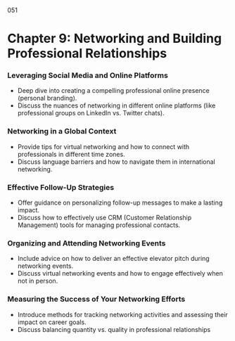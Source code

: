051

# **Chapter 9: Networking and Building Professional Relationships**

### ****Leveraging Social Media and Online Platforms****

- Deep dive into creating a compelling professional online presence (personal branding).
- Discuss the nuances of networking in different online platforms (like professional groups on LinkedIn vs. Twitter chats).

### ****Networking in a Global Context****

- Provide tips for virtual networking and how to connect with professionals in different time zones.
- Discuss language barriers and how to navigate them in international networking.

### ****Effective Follow-Up Strategies****

- Offer guidance on personalizing follow-up messages to make a lasting impact.
- Discuss how to effectively use CRM (Customer Relationship Management) tools for managing professional contacts.

### ****Organizing and Attending Networking Events****

- Include advice on how to deliver an effective elevator pitch during networking events.
- Discuss virtual networking events and how to engage effectively when not in person.

### ****Measuring the Success of Your Networking Efforts****

- Introduce methods for tracking networking activities and assessing their impact on career goals.
- Discuss balancing quantity vs. quality in professional relationships


